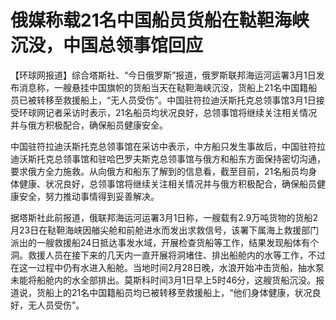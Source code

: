 # 俄媒称载21名中国船员货船在鞑靼海峡沉没，中国总领事馆回应

【环球网报道】综合塔斯社、“今日俄罗斯”报道，俄罗斯联邦海运河运署3月1日发布消息称，一艘悬挂中国旗帜的货船当天在鞑靼海峡沉没，货船上21名中国籍船员已被转移至救援船上，“无人员受伤”。中国驻符拉迪沃斯托克总领事馆3月1日接受环球网记者采访时表示，21名船员均状况良好，总领事馆将继续关注相关情况并与俄方积极配合，确保船员健康安全。

中国驻符拉迪沃斯托克总领事馆在采访中表示，中方船只发生事故后，中国驻符拉迪沃斯托克总领事馆和驻哈巴罗夫斯克总领事馆与俄方和船东方面保持密切沟通，要求俄方全力施救。从向俄方和船东了解到的信息看，截至目前，21名船员均身体健康、状况良好，总领事馆将继续关注相关情况并与俄方积极配合，确保船员健康安全，努力推动事情得到妥善解决。

据塔斯社此前报道，俄联邦海运河运署3月1日称，一艘载有2.9万吨货物的货船2月23日在鞑靼海峡因艏尖舱和前舱进水而发出求救信号，该署下属海上救援部门派出的一艘救援船24日抵达事发水域，开展检查货船等工作，结果发现船体有个洞。救援人员在接下来的几天内一直开展将洞堵住、排出船舱内的水等工作，不过在这一过程中仍有水进入船舱。当地时间2月28日晚，水浪开始冲击货船，抽水泵未能将船舱内的水全部排出。莫斯科时间3月1日早上5时46分，这艘货船沉没。报道说，货船上的21名中国籍船员均已被转移至救援船上，“他们身体健康，状况良好，无人员受伤”。

